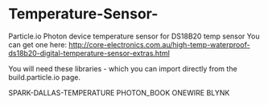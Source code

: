 # Temperature-Sensor-
Particle.io Photon device temperature sensor for DS18B20 temp sensor
You can get one here: http://core-electronics.com.au/high-temp-waterproof-ds18b20-digital-temperature-sensor-extras.html 


You will need these libraries - which you can import directly from the build.particle.io page.

SPARK-DALLAS-TEMPERATURE
PHOTON_BOOK
ONEWIRE
BLYNK
